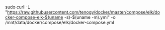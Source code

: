 sudo curl -L "https://raw.githubusercontent.com/tenogy/docker/master/compose/elk/docker-compose-elk-$(uname -s)-\$(uname -m).yml" -o /mnt/data/docker/compose/elk/docker-compose.yml
